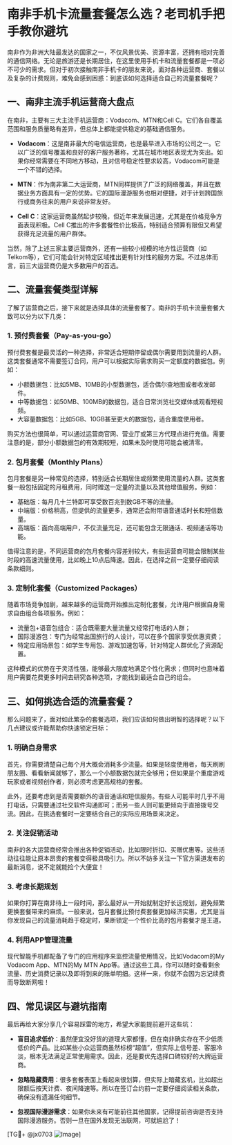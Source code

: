 # 南非手机卡流量套餐怎么选？老司机手把手教你避坑

南非作为非洲大陆最发达的国家之一，不仅风景优美、资源丰富，还拥有相对完善的通信网络。无论是旅游还是长期居住，在这里使用手机卡和流量套餐都是一项必不可少的需求。但对于初次接触南非手机卡的朋友来说，面对各种运营商、套餐以及复杂的计费规则，难免会感到困惑：到底该如何选择适合自己的流量套餐呢？

## 一、南非主流手机运营商大盘点

在南非，主要有三大主流手机运营商：Vodacom、MTN和Cell C。它们各自覆盖范围和服务质量略有差异，但总体上都能提供稳定的基础通信服务。

- **Vodacom**：这是南非最大的电信运营商，也是最早进入市场的公司之一。它以广泛的信号覆盖和良好的客户服务著称，尤其在城市地区表现尤为突出。如果你经常需要在不同地方移动，且对信号稳定性要求较高，Vodacom可能是一个不错的选择。
  
- **MTN**：作为南非第二大运营商，MTN同样提供了广泛的网络覆盖，并且在数据业务方面具有一定的优势。它的国际漫游服务也相对便捷，对于计划跨国旅行或商务往来的用户来说非常友好。

- **Cell C**：这家运营商虽然起步较晚，但近年来发展迅速，尤其是在价格竞争方面表现积极。Cell C推出的许多套餐性价比极高，特别适合预算有限但又希望获得充足流量的用户群体。

当然，除了上述三家主要运营商外，还有一些较小规模的地方性运营商（如Telkom等），它们可能会针对特定区域推出更有针对性的服务方案。不过总体而言，前三大运营商仍是大多数用户的首选。

## 二、流量套餐类型详解

了解了运营商之后，接下来就是选择具体的流量套餐了。南非的手机卡流量套餐大致可以分为以下几类：

### 1. 预付费套餐（Pay-as-you-go）
预付费套餐是最灵活的一种选择，非常适合短期停留或偶尔需要用到流量的人群。这类套餐通常不需要签订合同，用户可以根据实际需求购买一定额度的数据包。例如：
- 小额数据包：比如5MB、10MB的小型数据包，适合偶尔查地图或者收发邮件。
- 中等数据包：如50MB、100MB的数据包，适合日常浏览社交媒体或观看短视频。
- 大容量数据包：比如5GB、10GB甚至更大的数据包，适合重度使用者。

购买方法也很简单，可以通过运营商官网、营业厅或第三方代理点进行充值。需要注意的是，部分小额数据包的有效期较短，如果未及时使用可能会被清零。

### 2. 包月套餐（Monthly Plans）
包月套餐是另一种常见的选择，特别适合长期居住或频繁使用流量的人群。这类套餐一般包括固定的月租费用，同时赠送一定量的流量以及其他增值服务。例如：
- 基础版：每月几十兰特即可享受数百兆到数GB不等的流量。
- 中端版：价格稍高，但提供的流量更多，通常还会附带语音通话时长和短信数量。
- 高端版：面向高端用户，不仅流量充足，还可能包含无限通话、视频通话等功能。

值得注意的是，不同运营商的包月套餐内容差别较大，有些运营商可能会限制某些时段的高速流量使用，比如晚上10点后降速。因此，在选择之前一定要仔细阅读条款细则。

### 3. 定制化套餐（Customized Packages）
随着市场竞争加剧，越来越多的运营商开始推出定制化套餐，允许用户根据自身需求自由组合各项服务。例如：
- 流量包+语音包组合：适合既需要大量流量又经常打电话的人群；
- 国际漫游包：专门为经常出国旅行的人设计，可以在多个国家享受优惠资费；
- 特定应用场景包：如学生专用包、游戏加速包等，针对特定人群优化了资源配置。

这种模式的优势在于灵活性强，能够最大限度地满足个性化需求；但同时也意味着用户需要花费更多时间去研究各种选项，才能找到最适合自己的组合。

## 三、如何挑选合适的流量套餐？

那么问题来了，面对如此繁杂的套餐选项，我们应该如何做出明智的选择呢？以下几点建议或许能帮助你快速锁定目标：

### 1. 明确自身需求
首先，你需要清楚自己每个月大概会消耗多少流量。如果是轻度使用者，每天刷刷朋友圈、看看新闻就够了，那么一个小额数据包就完全够用；但如果是个重度游戏玩家或者视频创作者，则必须考虑更高规格的套餐。

此外，还要考虑到是否需要额外的语音通话和短信服务。有些人可能平时几乎不用打电话，只需要通过社交软件沟通即可；而另一些人则可能更倾向于直接拨号交流。因此，在挑选套餐时一定要结合自己的实际应用场景来决定。

### 2. 关注促销活动
南非的各大运营商经常会推出各种促销活动，比如限时折扣、买赠优惠等。这些活动往往能让原本昂贵的套餐变得极具吸引力。所以不妨多关注一下官方渠道发布的最新消息，说不定就能捡个大便宜！

### 3. 考虑长期规划
如果你打算在南非待上一段时间，那么最好从一开始就制定好长远规划，避免频繁更换套餐带来的麻烦。一般来说，包月套餐比预付费套餐更加经济实惠，尤其是当你发现自己的流量消耗趋于稳定时，果断锁定一个性价比高的包月套餐才是王道。

### 4. 利用APP管理流量
现代智能手机都配备了专门的应用程序来监控流量使用情况，比如Vodacom的My Vodacom App、MTN的My MTN App等。通过这些工具，你可以随时查看剩余流量、历史消费记录以及即将到来的账单明细。这样一来，你就不会因为忘记续费而导致断网啦！

## 四、常见误区与避坑指南

最后再给大家分享几个容易踩雷的地方，希望大家能提前避开这些坑：

- **盲目追求低价**：虽然便宜没好货的道理大家都懂，但在南非确实存在不少低质低价的产品。比如某些小众运营商虽然标榜“超值”，但实际上信号差、客服冷淡，根本无法满足正常使用需求。因此，还是要优先选择口碑较好的大牌运营商。
  
- **忽略隐藏费用**：很多套餐表面上看起来很划算，但实际上暗藏玄机，比如超出限额后按天计费、夜间降速等。所以在签订合约前一定要仔细阅读相关条款，确保没有遗漏任何细节。

- **忽视国际漫游需求**：如果你未来有可能前往其他国家，记得提前咨询是否支持国际漫游服务。否则一旦在国外发现无法联网，可就尴尬了！

[TG💪+ @jx0703 ![Image](https://github.com/user-attachments/assets/dbca1d08-cadb-493c-b0ec-ad6f7a83f270)]